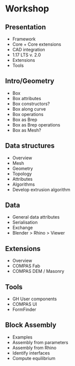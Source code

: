 # Workshop

## Presentation

* Framework
* Core + Core extensions
* CAD integration
* 1.17 LTS v. 2.0
* Extensions
* Tools

## Intro/Geometry

* Box
* Box attributes
* Box constructors?
* Box along curve
* Box operations
* Box as Brep
* Box as Brep operations
* Box as Mesh?

## Data structures

* Overview
* Mesh
* Geometry
* Topology
* Attributes
* Algorithms
* Develop extrusion algorithm

## Data

* General data attributes
* Serialisation
* Exchange
* Blender > Rhino > Viewer

## Extensions

* Overview
* COMPAS Fab
* COMPAS DEM / Masonry

## Tools

* GH User components
* COMPAS UI
* FormFinder

## Block Assembly

* Examples
* Assembly from parameters
* Assembly from Rhino
* Identify interfaces
* Compute equilibrium
